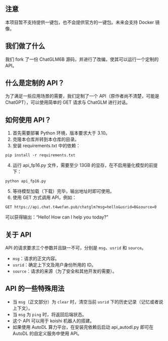 ## 注意
本项目暂不支持提供一键包，也不会提供官方的一键包。未来会支持 Docker 镜像。

## 我们做了什么
我们 fork 了一份 ChatGLM6B 源码，并进行了改编，使其可以运行一个定制的 API。

## 什么是定制的 API？
为了满足一些应用场景的需要，我们定制了一个 API（原作者尚不清楚，可能是 ChatGPT），可以使用简单的 GET 请求与 ChatGLM 进行对话。

## 如何使用 API？
1. 首先需要部署 Python 环境，版本要求大于 3.10。
2. 克隆本仓库并转到本仓库的目录。
3. 安装 requirements.txt 中的依赖：
```
pip install -r requirements.txt
```
4. 运行 api_fp16.py 文件，需要至少 13GB 的显存，在不启用量化模型的前提下：
```
python api_fp16.py
```
5. 等待模型加载（下载）完毕，输出地址时即可使用。
6. 使用 GET 方式调用 API，例如：
```
GET https://api.chat.t4wefan.pub/chatglm?msg=hello&usrid=0&source=0
```
可以获得输出：“Hello! How can I help you today?”

## 关于 API
API 的请求要求三个参数并且缺一不可，分别是 `msg`、`usrid` 和 `source`。
- `msg`：请求的正文内容。
- `usrid`：确定上下文及用户身份所用的 ID。
- `source`：请求的来源（为了安全和其他开发的需要）。

## API 的一些特殊用法
- 当 `msg`（正文部分）为 `clear` 时，清空当前 `usrid` 下的历史记录（记忆或者说上下文）。
- 当 `msg` 为 `ping` 时，将返回后端状态。
- 这个 API 可以用于 koishi 机器人的搭建。
- 如果使用 AutoDL 算力平台，在安装完依赖后启动 api_autodl.py 即可在 AutoDL 的自定义服务中使用 API。
